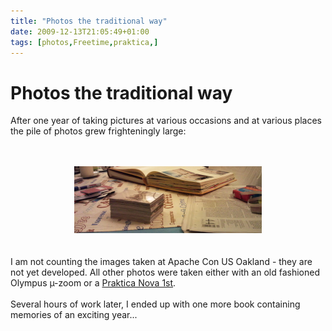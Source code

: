 ```yaml
---
title: "Photos the traditional way"
date: 2009-12-13T21:05:49+01:00
tags: [photos,Freetime,praktica,]
---
```


# Photos the traditional way


After one year of taking pictures at various occasions and at various places the pile of photos grew frighteningly 
large:<br><br><center><br><img src="/fotostapel.jpg"><br></center><br><br>I 
am not counting the images taken at Apache Con US Oakland - they are not yet developed. All other photos were taken 
either with an old fashioned Olympus µ-zoom or a <a 
href="http://www.praktica-collector.de/153_Praktica_nova.htm">Praktica Nova 1st</a>.<br><br>Several hours of work 
later, I ended up with one more book containing memories of an exciting year...
